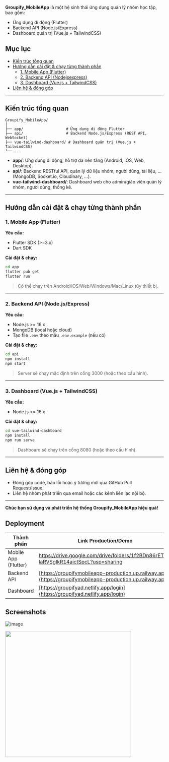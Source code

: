 **Groupify_MobileApp** là một hệ sinh thái ứng dụng quản lý nhóm học tập, bao gồm:

- Ứng dụng di động (Flutter)
- Backend API (Node.js/Express)
- Dashboard quản trị (Vue.js + TailwindCSS)

## Mục lục

- [Kiến trúc tổng quan](#kiến-trúc-tổng-quan)
- [Hướng dẫn cài đặt & chạy từng thành phần](#hướng-dẫn-cài-đặt--chạy-từng-thành-phần)
  - [1. Mobile App (Flutter)](#1-mobile-app-flutter)
  - [2. Backend API (Nodejsexpress)](#2-backend-api-nodejsexpress)
  - [3. Dashboard (Vue.js + TailwindCSS)](#3-dashboard-vuejs--tailwindcss)
- [Liên hệ & đóng góp](#liên-hệ--đóng-góp)

---

## Kiến trúc tổng quan

```
Groupify_MobileApp/
│
├── app/                   # Ứng dụng di động Flutter
├── api/                   # Backend Node.js/Express (REST API, WebSocket)
├── vue-tailwind-dashboard/ # Dashboard quản trị (Vue.js + TailwindCSS)
└── ...
```

- **app/**: Ứng dụng di động, hỗ trợ đa nền tảng (Android, iOS, Web, Desktop).
- **api/**: Backend RESTful API, quản lý dữ liệu nhóm, người dùng, tài liệu, ... (MongoDB, Socket.io, Cloudinary, ...).
- **vue-tailwind-dashboard/**: Dashboard web cho admin/giáo viên quản lý nhóm, người dùng, thống kê.

---

## Hướng dẫn cài đặt & chạy từng thành phần

### 1. Mobile App (Flutter)

**Yêu cầu:**

- Flutter SDK (>=3.x)
- Dart SDK

**Cài đặt & chạy:**

```bash
cd app
flutter pub get
flutter run
```

> Có thể chạy trên Android/iOS/Web/Windows/Mac/Linux tùy thiết bị.

---

### 2. Backend API (Node.js/Express)

**Yêu cầu:**

- Node.js >= 16.x
- MongoDB (local hoặc cloud)
- Tạo file `.env` theo mẫu `.env.example` (nếu có)

**Cài đặt & chạy:**

```bash
cd api
npm install
npm start
```

> Server sẽ chạy mặc định trên cổng 3000 (hoặc theo cấu hình).

---

### 3. Dashboard (Vue.js + TailwindCSS)

**Yêu cầu:**

- Node.js >= 16.x

**Cài đặt & chạy:**

```bash
cd vue-tailwind-dashboard
npm install
npm run serve
```

> Dashboard sẽ chạy trên cổng 8080 (hoặc theo cấu hình).

---

## Liên hệ & đóng góp

- Đóng góp code, báo lỗi hoặc ý tưởng mới qua GitHub Pull Request/Issue.
- Liên hệ nhóm phát triển qua email hoặc các kênh liên lạc nội bộ.

---

**Chúc bạn sử dụng và phát triển hệ thống Groupify_MobileApp hiệu quả!**

## Deployment

| Thành phần         | Link Production/Demo                | Ghi chú                |
|--------------------|-------------------------------------|------------------------|
| Mobile App (Flutter) | https://drive.google.com/drive/folders/1f2BDn86rETlZ-laRVSgIkR14aictSpcL?usp=sharing | Có thể build APK |
| Backend API        | [https://groupifymobileapp-production.up.railway.app](https://groupifymobileapp-production.up.railway.app) | REST API server |
| Dashboard          | [https://groupifyad.netlify.app/login](https://groupifyad.netlify.app/login) | Dashboard quản trị |

## Screenshots

![image](https://github.com/user-attachments/assets/d88ceab8-6c2e-48d6-8159-a3bbbe31b440)

<img src="https://github.com/user-attachments/assets/45832e30-7dc4-4885-a9cc-da628810450b" width="400"/>


